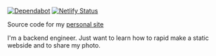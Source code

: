 
[![Dependabot](https://api.dependabot.com/badges/status?host=github&repo=omegaatt36/omegaatt-blog&identifier=290497833)](https://app.dependabot.com/accounts/omegaatt36/repos/290497833)
[![Netlify Status](https://api.netlify.com/api/v1/badges/3ae35340-a6f4-4114-acd0-8ee81f460728/deploy-status)](https://app.netlify.com/sites/omegaatt/deploys)

Source code for my [personal site](https://omegaatt.com/)

I'm a backend engineer. Just want to learn how to rapid make a static webside and to share my photo.
